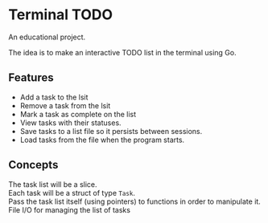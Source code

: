 # Terminal TODO

An educational project.  

The idea is to make an interactive TODO list in the terminal using Go.  

## Features
* Add a task to the lsit
* Remove a task from the lsit
* Mark a task as complete on the list
* View tasks with their statuses.
* Save tasks to a list file so it persists between sessions.  
* Load tasks from the file when the program starts.  


## Concepts
The task list will be a slice.  
Each task will be a struct of type `Task`.  
Pass the task list itself (using pointers) to functions in order to manipulate it.  
File I/O for managing the list of tasks







